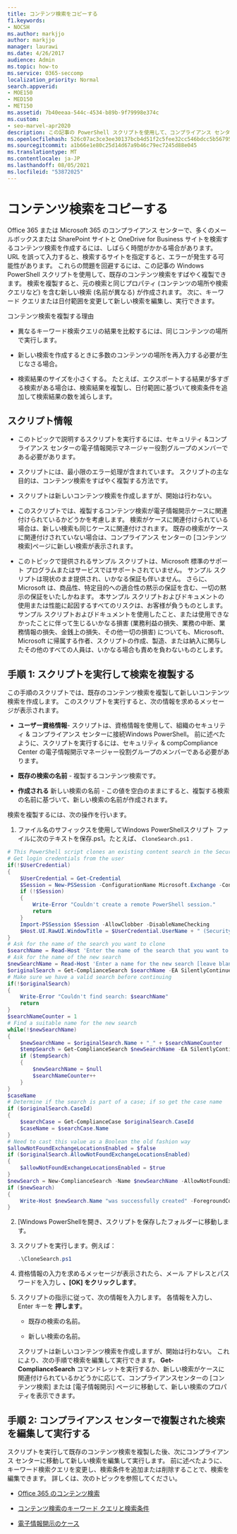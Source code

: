 ```yaml
---
title: コンテンツ検索をコピーする
f1.keywords:
- NOCSH
ms.author: markjjo
author: markjjo
manager: laurawi
ms.date: 4/26/2017
audience: Admin
ms.topic: how-to
ms.service: O365-seccomp
localization_priority: Normal
search.appverid:
- MOE150
- MED150
- MET150
ms.assetid: 7b40eeaa-544c-4534-b89b-9f79998e374c
ms.custom:
- seo-marvel-apr2020
description: この記事の PowerShell スクリプトを使用して、コンプライアンス センターの既存のコンテンツ検索をすばやく複製Office 365またはMicrosoft 365。
ms.openlocfilehash: 526c07ac3ce3ee30137bcb4d51f2c5fee32cc546bdcc5b56795ddea7f0449ac5
ms.sourcegitcommit: a1b66e1e80c25d14d67a9b46c79ec7245d88e045
ms.translationtype: MT
ms.contentlocale: ja-JP
ms.lasthandoff: 08/05/2021
ms.locfileid: "53872025"
---
```

# <a name="clone-a-content-search"></a>コンテンツ検索をコピーする

Office 365 または Microsoft 365 のコンプライアンス センターで、多くのメールボックスまたは SharePoint サイトと OneDrive for Business サイトを検索するコンテンツ検索を作成するには、しばらく時間がかかる場合があります。 URL を誤って入力すると、検索するサイトを指定すると、エラーが発生する可能性があります。 これらの問題を回避するには、この記事の Windows PowerShell スクリプトを使用して、既存のコンテンツ検索をすばやく複製できます。 検索を複製すると、元の検索と同じプロパティ (コンテンツの場所や検索クエリなど) を含む新しい検索 (名前が異なる) が作成されます。 次に、キーワード クエリまたは日付範囲を変更して新しい検索を編集し、実行できます。
  
コンテンツ検索を複製する理由
  
- 異なるキーワード検索クエリの結果を比較するには、同じコンテンツの場所で実行します。
    
- 新しい検索を作成するときに多数のコンテンツの場所を再入力する必要が生じなさる場合。
    
- 検索結果のサイズを小さくする。 たとえば、エクスポートする結果が多すぎる検索がある場合は、検索結果を複製し、日付範囲に基づいて検索条件を追加して検索結果の数を減らします。
  
## <a name="script-information"></a>スクリプト情報

- このトピックで説明するスクリプトを実行するには、セキュリティ &コンプライアンス センターの電子情報開示マネージャー役割グループのメンバーである必要があります。
    
- スクリプトには、最小限のエラー処理が含まれています。 スクリプトの主な目的は、コンテンツ検索をすばやく複製する方法です。
    
- スクリプトは新しいコンテンツ検索を作成しますが、開始は行わない。
    
- このスクリプトでは、複製するコンテンツ検索が電子情報開示ケースに関連付けられているかどうかを考慮します。 検索がケースに関連付けられている場合は、新しい検索も同じケースに関連付けされます。 既存の検索がケースに関連付けされていない場合は、コンプライアンス センターの [コンテンツ検索]ページに新しい検索が表示されます。 
    
- このトピックで提供されるサンプル スクリプトは、Microsoft 標準のサポート プログラムまたはサービスではサポートされていません。 サンプル スクリプトは現状のまま提供され、いかなる保証も伴いません。 さらに、Microsoft は、商品性、特定目的への適合性の黙示の保証を含む、一切の黙示の保証をいたしかねます。 本サンプル スクリプトおよびドキュメントの使用または性能に起因するすべてのリスクは、お客様が負うものとします。 サンプル スクリプトおよびドキュメントを使用したこと、または使用できなかったことに伴って生じるいかなる損害 (業務利益の損失、業務の中断、業務情報の損失、金銭上の損失、その他一切の損害) についても、Microsoft、Microsoft に帰属する作者、スクリプトの作成、製造、または納入に関与したその他のすべての人員は、いかなる場合も責めを負わないものとします。
  
## <a name="step-1-run-the-script-to-clone-a-search"></a>手順 1: スクリプトを実行して検索を複製する

この手順のスクリプトでは、既存のコンテンツ検索を複製して新しいコンテンツ検索を作成します。 このスクリプトを実行すると、次の情報を求めるメッセージが表示されます。
  
- **ユーザー資格情報**- スクリプトは、資格情報を使用して、組織のセキュリティ & コンプライアンス センターに接続Windows PowerShell。 前に述べたように、スクリプトを実行するには、セキュリティ & compCompliance Center の電子情報開示マネージャー役割グループのメンバーである必要があります。 
    
- **既存の検索の名前** - 複製するコンテンツ検索です。 
    
- **作成される** 新しい検索の名前 - この値を空白のままにすると、複製する検索の名前に基づいて、新しい検索の名前が作成されます。 
    
検索を複製するには、次の操作を行います。
  
1. ファイル名のサフィックスを使用してWindows PowerShellスクリプト ファイルに次のテキストを保存.ps1。たとえば、 `CloneSearch.ps1` .
    
  ```powershell
  # This PowerShell script clones an existing content search in the Security &amp; Compliance Center.
  # Get login credentials from the user
  if(!$UserCredential)
  {
      $UserCredential = Get-Credential
      $Session = New-PSSession -ConfigurationName Microsoft.Exchange -ConnectionUri https://ps.compliance.protection.outlook.com/powershell-liveid -Credential $UserCredential -Authentication Basic -AllowRedirection
      if (!$Session)
      {
          Write-Error "Couldn't create a remote PowerShell session."
          return
      }
      Import-PSSession $Session -AllowClobber -DisableNameChecking
      $Host.UI.RawUI.WindowTitle = $UserCredential.UserName + " (Security & Compliance Center)"
  }
  # Ask for the name of the search you want to clone
  $searchName = Read-Host 'Enter the name of the search that you want to clone'
  # Ask for the name of the new search
  $newSearchName = Read-Host 'Enter a name for the new search [leave blank to automatically generate a name]'
  $originalSearch = Get-ComplianceSearch $searchName -EA SilentlyContinue
  # Make sure we have a valid search before continuing
  if(!$originalSearch)
  {
      Write-Error "Couldn't find search: $searchName"
      return
  }
  $searchNameCounter = 1
  # Find a suitable name for the new search
  while(!$newSearchName)
  {
      $newSearchName = $originalSearch.Name + "_" + $searchNameCounter
      $tempSearch = Get-ComplianceSearch $newSearchName -EA SilentlyContinue
      if ($tempSearch)
      {
          $newSearchName = $null
          $searchNameCounter++
      }
  }
  $caseName
  # Determine if the search is part of a case; if so get the case name
  if ($originalSearch.CaseId)
  {
      $searchCase = Get-ComplianceCase $originalSearch.CaseId
      $caseName = $searchCase.Name
  }
  # Need to cast this value as a Boolean the old fashion way
  $allowNotFoundExchangeLocationsEnabled = $false
  if ($originalSearch.AllowNotFoundExchangeLocationsEnabled)
  {
      $allowNotFoundExchangeLocationsEnabled = $true
  }
  $newSearch = New-ComplianceSearch -Name $newSearchName -AllowNotFoundExchangeLocationsEnabled $allowNotFoundExchangeLocationsEnabled -Case $caseName -ContentMatchQuery $originalSearch.ContentMatchQuery -Description $originalSearch.Description -ExchangeLocation $originalSearch.ExchangeLocation -ExchangeLocationExclusion $originalSearch.ExchangeLocationExclusion -Language $originalSearch.Language -SharePointLocation $originalSearch.SharePointLocation -SharePointLocationExclusion $originalSearch.SharePointLocationExclusion -PublicFolderLocation $originalSearch.PublicFolderLocation
  if ($newSearch)
  {
      Write-Host $newSearch.Name "was successfully created" -ForegroundColor Yellow
  }
  ```

2. [Windows PowerShellを開き、スクリプトを保存したフォルダーに移動します。
    
3. スクリプトを実行します。例えば：
    
    ```powershell
    .\CloneSearch.ps1
    ```

4. 資格情報の入力を求めるメッセージが表示されたら、メール アドレスとパスワードを入力し **、[OK] をクリックします**。
    
5. スクリプトの指示に従って、次の情報を入力します。 各情報を入力し、Enter キーを **押します**。
    
    - 既存の検索の名前。
    
    - 新しい検索の名前。
    
    スクリプトは新しいコンテンツ検索を作成しますが、開始は行わない。 これにより、次の手順で検索を編集して実行できます。 **Get-ComplianceSearch** コマンドレットを実行するか、新しい検索がケースに関連付けられているかどうかに応じて、コンプライアンスセンターの [コンテンツ検索] または [電子情報開示] ページに移動して、新しい検索のプロパティを表示できます。 
  
## <a name="step-2-edit-and-run-the-cloned-search-in-the-compliance-center"></a>手順 2: コンプライアンス センターで複製された検索を編集して実行する

スクリプトを実行して既存のコンテンツ検索を複製した後、次にコンプライアンス センターに移動して新しい検索を編集して実行します。 前に述べたように、キーワード検索クエリを変更し、検索条件を追加または削除することで、検索を編集できます。 詳しくは、次のトピックを参照してください。
  
- [Office 365 のコンテンツ検索](content-search.md)
    
- [コンテンツ検索のキーワード クエリと検索条件](keyword-queries-and-search-conditions.md)
    
- [電子情報開示のケース](./get-started-core-ediscovery.md)